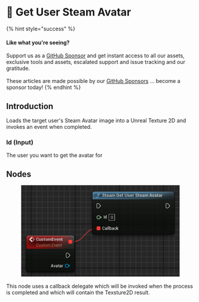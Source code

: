 # 🔵 Get User Steam Avatar

{% hint style="success" %}
#### Like what you're seeing?

Support us as a [GitHub Sponsor](../../../../become-a-sponsor/) and get instant access to all our assets, exclusive tools and assets, escalated support and issue tracking and our gratitude.\
\
These articles are made possible by our [GitHub Sponsors](../../../../become-a-sponsor/) ... become a sponsor today!
{% endhint %}

## Introduction

Loads the target user's Steam Avatar image into a Unreal Texture 2D and invokes an event when completed.

### Id (Input)

The user you want to get the avatar for

## Nodes

<figure><img src="../../../../.gitbook/assets/image (203).png" alt=""><figcaption></figcaption></figure>

This node uses a callback delegate which will be invoked when the process is completed and which will contain the Texsture2D result.

